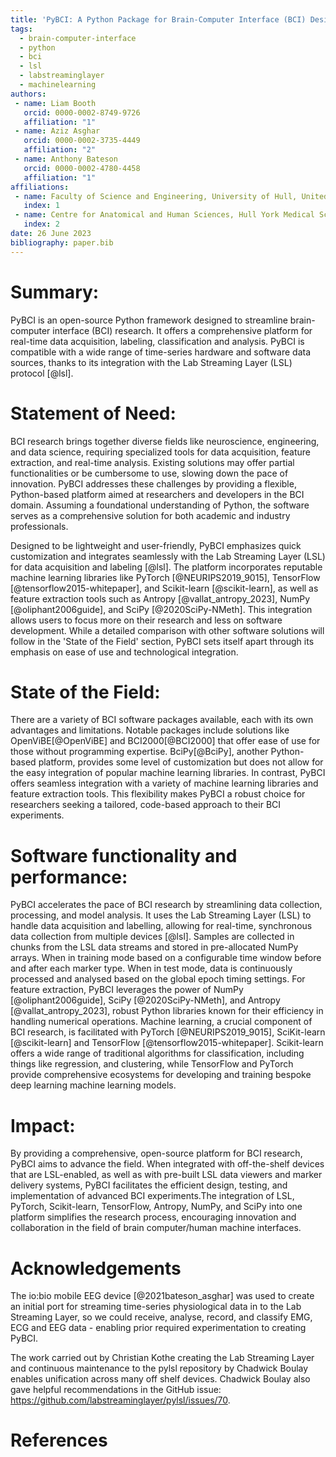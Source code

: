 ```yaml
---
title: 'PyBCI: A Python Package for Brain-Computer Interface (BCI) Design'
tags:
  - brain-computer-interface
  - python
  - bci
  - lsl
  - labstreaminglayer
  - machinelearning
authors:
 - name: Liam Booth
   orcid: 0000-0002-8749-9726
   affiliation: "1"
 - name: Aziz Asghar
   orcid: 0000-0002-3735-4449
   affiliation: "2"
 - name: Anthony Bateson
   orcid: 0000-0002-4780-4458
   affiliation: "1"
affiliations:
 - name: Faculty of Science and Engineering, University of Hull, United Kingdom.
   index: 1
 - name: Centre for Anatomical and Human Sciences, Hull York Medical School, University of Hull, United Kingdom.
   index: 2
date: 26 June 2023
bibliography: paper.bib
---
```


# Summary:
PyBCI is an open-source Python framework designed to streamline brain-computer interface (BCI) research. It offers a comprehensive platform for real-time data acquisition, labeling, classification and analysis. PyBCI is compatible with a wide range of time-series hardware and software data sources, thanks to its integration with the Lab Streaming Layer (LSL) protocol [@lsl].

# Statement of Need:

BCI research brings together diverse fields like neuroscience, engineering, and data science, requiring specialized tools for data acquisition, feature extraction, and real-time analysis. Existing solutions may offer partial functionalities or be cumbersome to use, slowing down the pace of innovation. PyBCI addresses these challenges by providing a flexible, Python-based platform aimed at researchers and developers in the BCI domain. Assuming a foundational understanding of Python, the software serves as a comprehensive solution for both academic and industry professionals.

Designed to be lightweight and user-friendly, PyBCI emphasizes quick customization and integrates seamlessly with the Lab Streaming Layer (LSL) for data acquisition and labeling [@lsl]. The platform incorporates reputable machine learning libraries like PyTorch [@NEURIPS2019_9015], TensorFlow [@tensorflow2015-whitepaper], and Scikit-learn [@scikit-learn], as well as feature extraction tools such as Antropy [@vallat_antropy_2023], NumPy [@oliphant2006guide], and SciPy [@2020SciPy-NMeth]. This integration allows users to focus more on their research and less on software development. While a detailed comparison with other software solutions will follow in the 'State of the Field' section, PyBCI sets itself apart through its emphasis on ease of use and technological integration.

# State of the Field:

There are a variety of BCI software packages available, each with its own advantages and limitations. Notable packages include solutions like OpenViBE[@OpenViBE] and BCI2000[@BCI2000] that offer ease of use for those without programming expertise. BciPy[@BciPy], another Python-based platform, provides some level of customization but does not allow for the easy integration of popular machine learning libraries. In contrast, PyBCI offers seamless integration with a variety of machine learning libraries and feature extraction tools. This flexibility makes PyBCI a robust choice for researchers seeking a tailored, code-based approach to their BCI experiments.

# Software functionality and performance:

PyBCI accelerates the pace of BCI research by streamlining data collection, processing, and model analysis. It uses the Lab Streaming Layer (LSL) to handle data acquisition and labelling, allowing for real-time, synchronous data collection from multiple devices [@lsl]. Samples are collected in chunks from the LSL data streams and stored in pre-allocated NumPy arrays. When in training mode based on a configurable time window before and after each marker type. When in test mode, data is continuously processed and analysed based on the global epoch timing settings.  For feature extraction, PyBCI leverages the power of NumPy [@oliphant2006guide], SciPy [@2020SciPy-NMeth], and Antropy [@vallat_antropy_2023], robust Python libraries known for their efficiency in handling numerical operations. Machine learning, a crucial component of BCI research, is facilitated with PyTorch [@NEURIPS2019_9015], SciKit-learn [@scikit-learn] and TensorFlow [@tensorflow2015-whitepaper]. Scikit-learn offers a wide range of traditional algorithms for classification, including things like regression, and clustering, while TensorFlow and PyTorch provide comprehensive ecosystems for developing and training bespoke deep learning machine learning models.

# Impact:

By providing a comprehensive, open-source platform for BCI research, PyBCI aims to advance the field. When integrated with off-the-shelf devices that are LSL-enabled, as well as with pre-built LSL data viewers and marker delivery systems, PyBCI facilitates the efficient design, testing, and implementation of advanced BCI experiments.The integration of LSL, PyTorch, Scikit-learn, TensorFlow, Antropy, NumPy, and SciPy into one platform simplifies the research process, encouraging innovation and collaboration in the field of brain computer/human machine interfaces.

# Acknowledgements

The io:bio mobile EEG device [@2021bateson_asghar] was used to create an initial port for streaming time-series physiological data in to the Lab Streaming Layer, so we could receive, analyse, record, and classify EMG, ECG and EEG data - enabling prior required experimentation to creating PyBCI.

The work carried out by Christian Kothe creating the Lab Streaming Layer and continuous maintenance to the pylsl repository by Chadwick Boulay enables unification across many off shelf devices. Chadwick Boulay also gave helpful recommendations in the GitHub issue: https://github.com/labstreaminglayer/pylsl/issues/70.

# References

